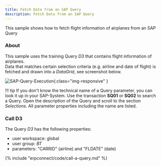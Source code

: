 ```yaml
---
title: Fetch Data from an SAP Query
description: Fetch Data from an SAP Query
---
```


This sample shows how to fetch flight information of airplanes from an SAP Query

### About 
This sample uses the training Query *D3* that contains flight information of airplanes. <br>
Data that matches certain selection criteria (e.g. airline and date of flight) is fetched and drawn into a *DataGrid*, see screenshot below. 

![SAP-Query-Execution]( site:assets/images/erpconnect/SAP-Query-Execution.png){:class="img-responsive" }

!!! tip
    If you don't know the technical name of a Query parameter, you can look it up in your SAP-System.
    Use the transaction **SQ01** or **SQ02** to search a Query. Open the description of the Query and scroll to the section *Selections*.
    All parameter properties including the name are listed.

### Call D3

The Query *D3* has the following properties:

- user workspace: global
- user group: *BT*
- parameters: "CARRID" (airline) and "FLDATE" (date)

{% include "erpconnect/code/call-a-query.md" %}
